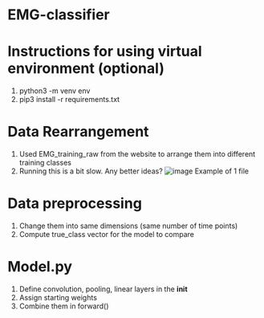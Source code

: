 # EMG-classifier
# Instructions for using virtual environment (optional)
1. python3 -m venv env
2. pip3 install -r requirements.txt
# Data Rearrangement
1. Used EMG_training_raw from the website to arrange them into different training classes
2. Running this is a bit slow. Any better ideas?
![image](https://user-images.githubusercontent.com/59846636/140615271-f7a2213a-fe3e-40a2-9b44-87474c273e57.png)
Example of 1 file
# Data preprocessing
1. Change them into same dimensions (same number of time points)
2. Compute true_class vector for the model to compare
# Model.py
1. Define convolution, pooling, linear layers in the __init__
2. Assign starting weights
3. Combine them in forward()
